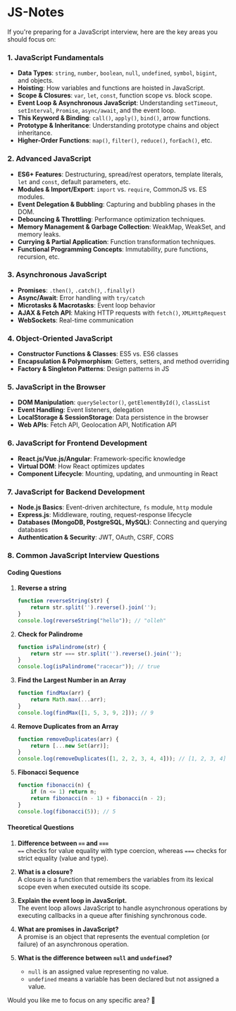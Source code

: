 # JS-Notes

If you're preparing for a JavaScript interview, here are the key areas you should focus on:

### **1. JavaScript Fundamentals**
- **Data Types**: `string`, `number`, `boolean`, `null`, `undefined`, `symbol`, `bigint`, and objects.
- **Hoisting**: How variables and functions are hoisted in JavaScript.
- **Scope & Closures**: `var`, `let`, `const`, function scope vs. block scope.
- **Event Loop & Asynchronous JavaScript**: Understanding `setTimeout`, `setInterval`, `Promise`, `async/await`, and the event loop.
- **This Keyword & Binding**: `call()`, `apply()`, `bind()`, arrow functions.
- **Prototype & Inheritance**: Understanding prototype chains and object inheritance.
- **Higher-Order Functions**: `map()`, `filter()`, `reduce()`, `forEach()`, etc.

### **2. Advanced JavaScript**
- **ES6+ Features**: Destructuring, spread/rest operators, template literals, `let` and `const`, default parameters, etc.
- **Modules & Import/Export**: `import` vs. `require`, CommonJS vs. ES modules.
- **Event Delegation & Bubbling**: Capturing and bubbling phases in the DOM.
- **Debouncing & Throttling**: Performance optimization techniques.
- **Memory Management & Garbage Collection**: WeakMap, WeakSet, and memory leaks.
- **Currying & Partial Application**: Function transformation techniques.
- **Functional Programming Concepts**: Immutability, pure functions, recursion, etc.

### **3. Asynchronous JavaScript**
- **Promises**: `.then()`, `.catch()`, `.finally()`
- **Async/Await**: Error handling with `try/catch`
- **Microtasks & Macrotasks**: Event loop behavior
- **AJAX & Fetch API**: Making HTTP requests with `fetch()`, `XMLHttpRequest`
- **WebSockets**: Real-time communication

### **4. Object-Oriented JavaScript**
- **Constructor Functions & Classes**: ES5 vs. ES6 classes
- **Encapsulation & Polymorphism**: Getters, setters, and method overriding
- **Factory & Singleton Patterns**: Design patterns in JS

### **5. JavaScript in the Browser**
- **DOM Manipulation**: `querySelector()`, `getElementById()`, `classList`
- **Event Handling**: Event listeners, delegation
- **LocalStorage & SessionStorage**: Data persistence in the browser
- **Web APIs**: Fetch API, Geolocation API, Notification API

### **6. JavaScript for Frontend Development**
- **React.js/Vue.js/Angular**: Framework-specific knowledge
- **Virtual DOM**: How React optimizes updates
- **Component Lifecycle**: Mounting, updating, and unmounting in React

### **7. JavaScript for Backend Development**
- **Node.js Basics**: Event-driven architecture, `fs` module, `http` module
- **Express.js**: Middleware, routing, request-response lifecycle
- **Databases (MongoDB, PostgreSQL, MySQL)**: Connecting and querying databases
- **Authentication & Security**: JWT, OAuth, CSRF, CORS

### **8. Common JavaScript Interview Questions**
#### **Coding Questions**
1. **Reverse a string**  
   ```js
   function reverseString(str) {
       return str.split('').reverse().join('');
   }
   console.log(reverseString("hello")); // "olleh"
   ```

2. **Check for Palindrome**  
   ```js
   function isPalindrome(str) {
       return str === str.split('').reverse().join('');
   }
   console.log(isPalindrome("racecar")); // true
   ```

3. **Find the Largest Number in an Array**  
   ```js
   function findMax(arr) {
       return Math.max(...arr);
   }
   console.log(findMax([1, 5, 3, 9, 2])); // 9
   ```

4. **Remove Duplicates from an Array**  
   ```js
   function removeDuplicates(arr) {
       return [...new Set(arr)];
   }
   console.log(removeDuplicates([1, 2, 2, 3, 4, 4])); // [1, 2, 3, 4]
   ```

5. **Fibonacci Sequence**  
   ```js
   function fibonacci(n) {
       if (n <= 1) return n;
       return fibonacci(n - 1) + fibonacci(n - 2);
   }
   console.log(fibonacci(5)); // 5
   ```

#### **Theoretical Questions**
1. **Difference between `==` and `===`**  
   `==` checks for value equality with type coercion, whereas `===` checks for strict equality (value and type).

2. **What is a closure?**  
   A closure is a function that remembers the variables from its lexical scope even when executed outside its scope.

3. **Explain the event loop in JavaScript.**  
   The event loop allows JavaScript to handle asynchronous operations by executing callbacks in a queue after finishing synchronous code.

4. **What are promises in JavaScript?**  
   A promise is an object that represents the eventual completion (or failure) of an asynchronous operation.

5. **What is the difference between `null` and `undefined`?**  
   - `null` is an assigned value representing no value.  
   - `undefined` means a variable has been declared but not assigned a value.

Would you like me to focus on any specific area? 🚀
